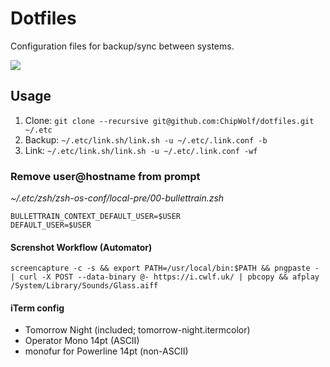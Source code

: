 Dotfiles
===

Configuration files for backup/sync between systems.

![](https://i.cwlf.uk/rlPOb)

## Usage

 1. Clone: `git clone --recursive git@github.com:ChipWolf/dotfiles.git ~/.etc`
 2. Backup: `~/.etc/link.sh/link.sh -u ~/.etc/.link.conf -b`
 3. Link: `~/.etc/link.sh/link.sh -u ~/.etc/.link.conf -wf`

### Remove user@hostname from prompt
_~/.etc/zsh/zsh-os-conf/local-pre/00-bullettrain.zsh_
```
BULLETTRAIN_CONTEXT_DEFAULT_USER=$USER
DEFAULT_USER=$USER
```

#### Screnshot Workflow (Automator)
```
screencapture -c -s && export PATH=/usr/local/bin:$PATH && pngpaste - | curl -X POST --data-binary @- https://i.cwlf.uk/ | pbcopy && afplay /System/Library/Sounds/Glass.aiff
```

#### iTerm config
- Tomorrow Night (included; tomorrow-night.itermcolor)
- Operator Mono 14pt (ASCII)
- monofur for Powerline 14pt (non-ASCII)
